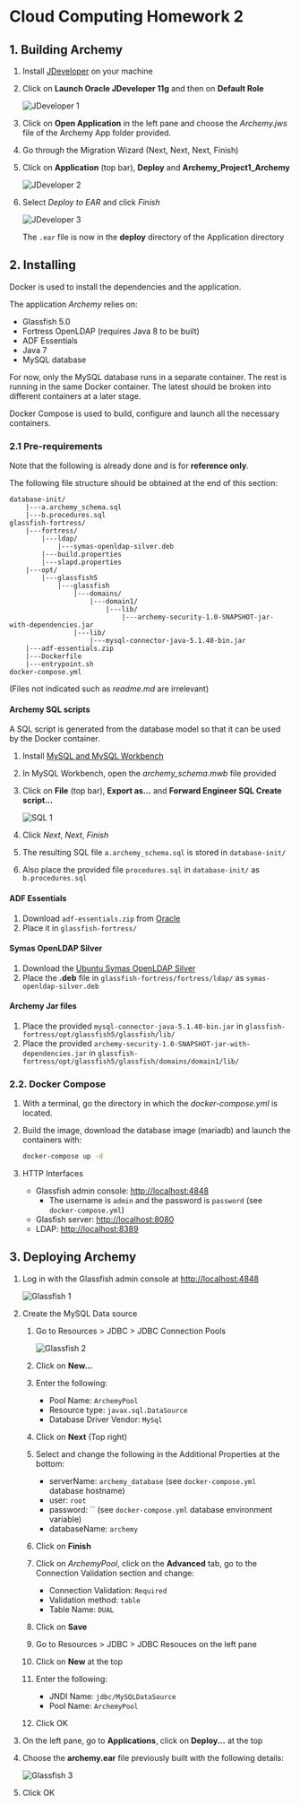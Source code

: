 # Cloud Computing Homework 2

## 1. Building Archemy

1. Install [JDeveloper](http://www.oracle.com/technetwork/developer-tools/jdev/overview/index.html) on your machine
1. Click on **Launch Oracle JDeveloper 11g** and then on **Default Role**

    ![JDeveloper 1](images/jdeveloper1.png)
    
1. Click on **Open Application** in the left pane and choose the *Archemy.jws* file of the Archemy App folder provided.
1. Go through the Migration Wizard (Next, Next, Next, Finish)
1. Click on **Application** (top bar), **Deploy** and **Archemy_Project1_Archemy**

    ![JDeveloper 2](images/jdeveloper2.png)
    
1. Select *Deploy to EAR* and click *Finish*

    ![JDeveloper 3](images/jdeveloper3.png)
    
    The `.ear` file is now in the **deploy** directory of the Application directory

## 2. Installing

Docker is used to install the dependencies and the application.

The application *Archemy* relies on:
- Glassfish 5.0
- Fortress OpenLDAP (requires Java 8 to be built)
- ADF Essentials
- Java 7
- MySQL database

For now, only the MySQL database runs in a separate container. The rest is running in the same Docker container.
The latest should be broken into different containers at a later stage.

Docker Compose is used to build, configure and launch all the necessary containers.

### 2.1 Pre-requirements

Note that the following is already done and is for **reference only**.

The following file structure should be obtained at the end of this section:

```
database-init/
    |---a.archemy_schema.sql
    |---b.procedures.sql       
glassfish-fortress/
    |---fortress/
        |---ldap/
            |---symas-openldap-silver.deb
        |---build.properties
        |---slapd.properties
    |---opt/
        |---glassfish5
            |---glassfish
                |---domains/
                    |---domain1/
                        |---lib/
                            |---archemy-security-1.0-SNAPSHOT-jar-with-dependencies.jar
                |---lib/
                    |---mysql-connector-java-5.1.40-bin.jar
    |---adf-essentials.zip
    |---Dockerfile
    |---entrypoint.sh
docker-compose.yml
```

(Files not indicated such as *readme.md* are irrelevant)

#### Archemy SQL scripts

A SQL script is generated from the database model so that it can be used by the Docker container.

1. Install [MySQL and MySQL Workbench](https://www.mysql.com/products/workbench/)
1. In MySQL Workbench, open the *archemy_schema.mwb* file provided
1. Click on **File** (top bar), **Export as...** and **Forward Engineer SQL Create script...**

    ![SQL 1](images/sql1.png)
    
1. Click *Next*, *Next*, *Finish*
1. The resulting SQL file `a.archemy_schema.sql` is stored in `database-init/`
1. Also place the provided file `procedures.sql` in `database-init/` as `b.procedures.sql`

#### ADF Essentials

1. Download `adf-essentials.zip` from [Oracle](http://www.oracle.com/technetwork/developer-tools/adf/downloads/index.html)
1. Place it in `glassfish-fortress/`

#### Symas OpenLDAP Silver

1. Download the [Ubuntu Symas OpenLDAP Silver](https://downloads.symas.com/builds/symas-openldap-directory-silver-edition-v2-4-45-4-ubuntu-linux-16-amd64/)
1. Place the **.deb** file in `glassfish-fortress/fortress/ldap/` as `symas-openldap-silver.deb`

#### Archemy Jar files

1. Place the provided `mysql-connector-java-5.1.40-bin.jar` in 
`glassfish-fortress/opt/glassfish5/glassfish/lib/`
1. Place the provided `archemy-security-1.0-SNAPSHOT-jar-with-dependencies.jar` in 
`glassfish-fortress/opt/glassfish5/glassfish/domains/domain1/lib/`

### 2.2. Docker Compose

1. With a terminal, go the directory in which the *docker-compose.yml* is located.
1. Build the image, download the database image (mariadb) and launch the containers with:
    
    ```bash
    docker-compose up -d
    ```

1. HTTP Interfaces
    - Glassfish admin console: [http://localhost:4848](http://localhost:4848)
        - The username is `admin` and the password is `password` (see `docker-compose.yml`)
    - Glasfish server: [http://localhost:8080](http://localhost:8080)
    - LDAP: [http://localhost:8389](http://localhost:8389)


## 3. Deploying Archemy

1. Log in with the Glassfish admin console at [http://localhost:4848](http://localhost:4848)

    ![Glassfish 1](images/glassfish1.png)

1. Create the MySQL Data source
    1. Go to Resources > JDBC > JDBC Connection Pools
        
        ![Glassfish 2](images/glassfish2.png)
        
    1. Click on **New...**
    1. Enter the following:
        - Pool Name: `ArchemyPool`
        - Resource type: `javax.sql.DataSource`
        - Database Driver Vendor: `MySql`
    1. Click on **Next** (Top right)
    1. Select and change the following in the Additional Properties at the bottom:
        - serverName: `archemy_database` (see `docker-compose.yml` database hostname)
        - user: `root`
        - password: `` (see `docker-compose.yml` database environment variable)
        - databaseName: `archemy`
    1. Click on **Finish**
    1. Click on *ArchemyPool*, click on the **Advanced** tab, go to the Connection Validation section and change:
        - Connection Validation: `Required`
        - Validation method: `table`
        - Table Name: `DUAL`
    1. Click on **Save**
    1. Go to Resources > JDBC > JDBC Resouces on the left pane
    1. Click on **New** at the top
    1. Enter the following:
        - JNDI Name: `jdbc/MySQLDataSource`
        - Pool Name: `ArchemyPool`
    1. Click OK
1. On the left pane, go to **Applications**, click on **Deploy...** at the top
1. Choose the **archemy.ear** file previously built with the following details:

    ![Glassfish 3](images/glassfish3.png)
    
1. Click OK